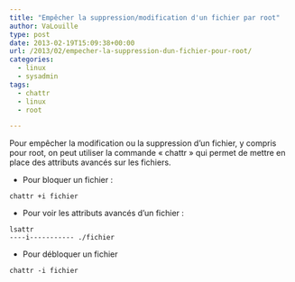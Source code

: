 ```yaml
---
title: "Empêcher la suppression/modification d'un fichier par root"
author: VaLouille
type: post
date: 2013-02-19T15:09:38+00:00
url: /2013/02/empecher-la-suppression-dun-fichier-pour-root/
categories:
  - linux
  - sysadmin
tags:
  - chattr
  - linux
  - root

---
```

Pour empêcher la modification ou la suppression d&rsquo;un fichier, y compris pour root, on peut utiliser la commande « chattr » qui permet de mettre en place des attributs avancés sur les fichiers.

  * Pour bloquer un fichier :
```
chattr +i fichier
```

  * Pour voir les attributs avancés d&rsquo;un fichier :
```
lsattr
----i----------- ./fichier
```

  * Pour débloquer un fichier
```
chattr -i fichier
```
